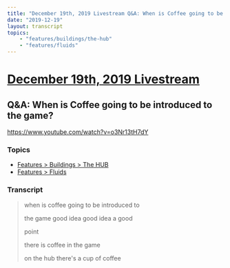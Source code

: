 ```yaml
---
title: "December 19th, 2019 Livestream Q&A: When is Coffee going to be introduced to the game?"
date: "2019-12-19"
layout: transcript
topics:
    - "features/buildings/the-hub"
    - "features/fluids"
---
```

# [December 19th, 2019 Livestream](../2019-12-19.md)
## Q&A: When is Coffee going to be introduced to the game?
https://www.youtube.com/watch?v=o3Nr13tH7dY

### Topics
* [Features > Buildings > The HUB](../topics/features/buildings/the-hub.md)
* [Features > Fluids](../topics/features/fluids.md)

### Transcript

> when is coffee going to be introduced to
> 
> the game good idea good idea a good
> 
> point
> 
> there is coffee in the game
> 
> on the hub there's a cup of coffee
> 
